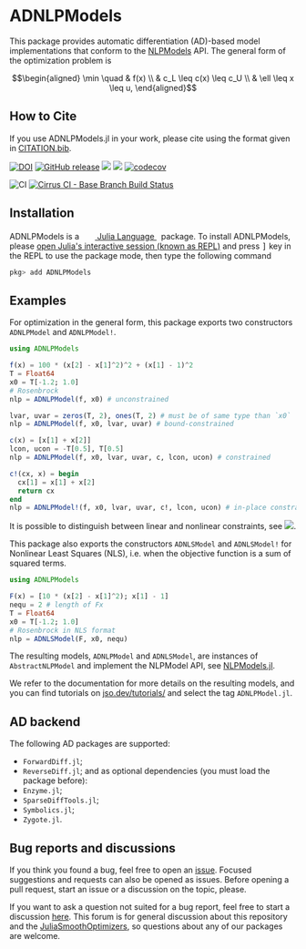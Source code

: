 # ADNLPModels

This package provides automatic differentiation (AD)-based model implementations that conform to the [NLPModels](https://github.com/JuliaSmoothOptimizers/ADNLPModels.jl) API.
The general form of the optimization problem is
```math
\begin{aligned}
\min \quad & f(x) \\
& c_L \leq c(x) \leq c_U \\
& \ell \leq x \leq u,
\end{aligned}
```

## How to Cite

If you use ADNLPModels.jl in your work, please cite using the format given in [CITATION.bib](https://github.com/JuliaSmoothOptimizers/ADNLPModels.jl/blob/main/CITATION.bib).

[![DOI](https://zenodo.org/badge/DOI/10.5281/zenodo.4605982.svg)](https://doi.org/10.5281/zenodo.4605982)
[![GitHub release](https://img.shields.io/github/release/JuliaSmoothOptimizers/ADNLPModels.jl.svg)](https://github.com/JuliaSmoothOptimizers/ADNLPModels.jl/releases/latest)
[![](https://img.shields.io/badge/docs-stable-3f51b5.svg)](https://JuliaSmoothOptimizers.github.io/ADNLPModels.jl/stable)
[![](https://img.shields.io/badge/docs-latest-3f51b5.svg)](https://JuliaSmoothOptimizers.github.io/ADNLPModels.jl/dev)
[![codecov](https://codecov.io/gh/JuliaSmoothOptimizers/ADNLPModels.jl/branch/main/graph/badge.svg)](https://codecov.io/gh/JuliaSmoothOptimizers/ADNLPModels.jl)

![CI](https://github.com/JuliaSmoothOptimizers/ADNLPModels.jl/workflows/CI/badge.svg?branch=main)
[![Cirrus CI - Base Branch Build Status](https://img.shields.io/cirrus/github/JuliaSmoothOptimizers/ADNLPModels.jl?logo=Cirrus%20CI)](https://cirrus-ci.com/github/JuliaSmoothOptimizers/ADNLPModels.jl)

## Installation

<p>
ADNLPModels is a &nbsp;
    <a href="https://julialang.org">
        <img src="https://raw.githubusercontent.com/JuliaLang/julia-logo-graphics/master/images/julia.ico" width="16em">
        Julia Language
    </a>
    &nbsp; package. To install ADNLPModels,
    please <a href="https://docs.julialang.org/en/v1/manual/getting-started/">open
    Julia's interactive session (known as REPL)</a> and press <kbd>]</kbd> key in the REPL to use the package mode, then type the following command
</p>

```julia
pkg> add ADNLPModels
```

## Examples

For optimization in the general form, this package exports two constructors `ADNLPModel` and `ADNLPModel!`.

```julia
using ADNLPModels

f(x) = 100 * (x[2] - x[1]^2)^2 + (x[1] - 1)^2
T = Float64
x0 = T[-1.2; 1.0]
# Rosenbrock
nlp = ADNLPModel(f, x0) # unconstrained

lvar, uvar = zeros(T, 2), ones(T, 2) # must be of same type than `x0`
nlp = ADNLPModel(f, x0, lvar, uvar) # bound-constrained

c(x) = [x[1] + x[2]]
lcon, ucon = -T[0.5], T[0.5]
nlp = ADNLPModel(f, x0, lvar, uvar, c, lcon, ucon) # constrained

c!(cx, x) = begin
  cx[1] = x[1] + x[2]
  return cx
end
nlp = ADNLPModel!(f, x0, lvar, uvar, c!, lcon, ucon) # in-place constrained
```

It is possible to distinguish between linear and nonlinear constraints, see [![](https://img.shields.io/badge/docs-stable-3f51b5.svg)](https://JuliaSmoothOptimizers.github.io/ADNLPModels.jl/stable).

This package also exports the constructors `ADNLSModel` and `ADNLSModel!` for Nonlinear Least Squares (NLS), i.e. when the objective function is a sum of squared terms.

```julia
using ADNLPModels

F(x) = [10 * (x[2] - x[1]^2); x[1] - 1]
nequ = 2 # length of Fx
T = Float64
x0 = T[-1.2; 1.0]
# Rosenbrock in NLS format
nlp = ADNLSModel(F, x0, nequ)
```

The resulting models, `ADNLPModel` and `ADNLSModel`, are instances of `AbstractNLPModel` and implement the NLPModel API, see [NLPModels.jl](https://github.com/JuliaSmoothOptimizers/NLPModels.jl).

We refer to the documentation for more details on the resulting models, and you can find tutorials on [jso.dev/tutorials/](https://jso.dev/tutorials/) and select the tag `ADNLPModel.jl`.

## AD backend

The following AD packages are supported:
- `ForwardDiff.jl`;
- `ReverseDiff.jl`;
and as optional dependencies (you must load the package before):
- `Enzyme.jl`;
- `SparseDiffTools.jl`;
- `Symbolics.jl`;
- `Zygote.jl`.

## Bug reports and discussions

If you think you found a bug, feel free to open an [issue](https://github.com/JuliaSmoothOptimizers/ADNLPModels.jl/issues).
Focused suggestions and requests can also be opened as issues. Before opening a pull request, start an issue or a discussion on the topic, please.

If you want to ask a question not suited for a bug report, feel free to start a discussion [here](https://github.com/JuliaSmoothOptimizers/Organization/discussions). This forum is for general discussion about this repository and the [JuliaSmoothOptimizers](https://github.com/JuliaSmoothOptimizers), so questions about any of our packages are welcome.
